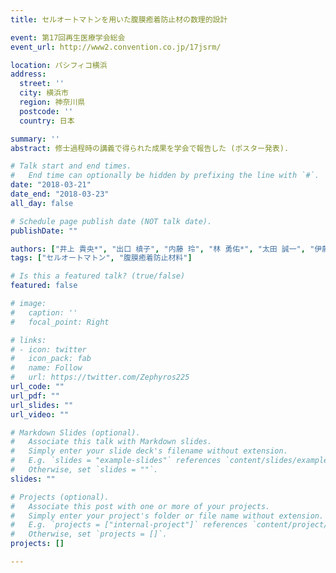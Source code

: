 ```yaml
---
title: セルオートマトンを用いた腹膜癒着防止材の数理的設計

event: 第17回再生医療学会総会
event_url: http://www2.convention.co.jp/17jsrm/

location: パシフィコ横浜
address:
  street: ''
  city: 横浜市
  region: 神奈川県
  postcode: ''
  country: 日本

summary: ''
abstract: 修士過程時の講義で得られた成果を学会で報告した (ポスター発表).

# Talk start and end times.
#   End time can optionally be hidden by prefixing the line with `#`.
date: "2018-03-21"
date_end: "2018-03-23"
all_day: false

# Schedule page publish date (NOT talk date).
publishDate: ""

authors: ["井上 貴央*", "出口 槙子", "内藤 玲", "林 勇佑*", "太田 誠一", "伊藤 大知"]
tags: ["セルオートマトン", "腹膜癒着防止材料"]

# Is this a featured talk? (true/false)
featured: false

# image:
#   caption: ''
#   focal_point: Right

# links:
# - icon: twitter
#   icon_pack: fab
#   name: Follow
#   url: https://twitter.com/Zephyros225
url_code: ""
url_pdf: ""
url_slides: ""
url_video: ""

# Markdown Slides (optional).
#   Associate this talk with Markdown slides.
#   Simply enter your slide deck's filename without extension.
#   E.g. `slides = "example-slides"` references `content/slides/example-slides.md`.
#   Otherwise, set `slides = ""`.
slides: ""

# Projects (optional).
#   Associate this post with one or more of your projects.
#   Simply enter your project's folder or file name without extension.
#   E.g. `projects = ["internal-project"]` references `content/project/deep-learning/index.md`.
#   Otherwise, set `projects = []`.
projects: []

---
```


